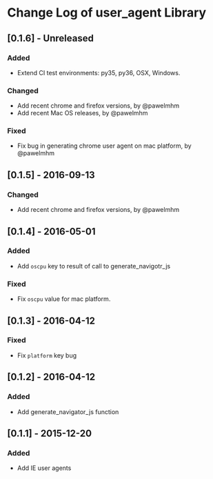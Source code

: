 # Change Log of user_agent Library

## [0.1.6] - Unreleased
### Added
- Extend CI test environments: py35, py36, OSX, Windows.

### Changed
- Add recent chrome and firefox versions, by @pawelmhm
- Add recent Mac OS releases, by @pawelmhm

### Fixed
- Fix bug in generating chrome user agent on mac platform, by @pawelmhm

## [0.1.5] - 2016-09-13
### Changed
- Add recent chrome and firefox versions, by @pawelmhm

## [0.1.4] - 2016-05-01
### Added
- Add `oscpu` key to result of call to generate_navigotr_js

### Fixed
- Fix `oscpu` value for mac platform.

## [0.1.3] - 2016-04-12
### Fixed
- Fix `platform` key bug

## [0.1.2] - 2016-04-12
### Added
- Add generate_navigator_js function

## [0.1.1] - 2015-12-20
### Added
- Add IE user agents
